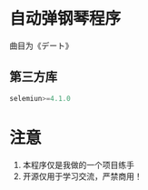# 自动弹钢琴程序  

曲目为《デート》


## 第三方库
```Python
selemiun>=4.1.0
```

# 注意
1. 本程序仅是我做的一个项目练手
2. 开源仅用于学习交流，严禁商用！